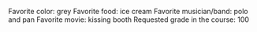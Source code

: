 
Favorite color: grey 
Favorite food: ice cream
Favorite musician/band: polo and pan
Favorite movie: kissing booth
Requested grade in the course: 100 
